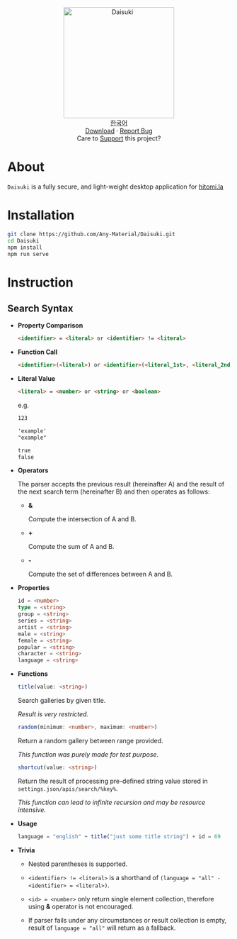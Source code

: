 <div align="center">
	<img width="250px" src="https://github.com/Any-Material/Daisuki/blob/master/docs/images/icon.png?raw=true" align="center" alt="Daisuki"/>
</div>
<div align="center">
	<a href="/docs/readme_kr.md">한국어</a>
</div>
<div align="center">
	<a href="https://github.com/Any-Material/Daisuki/releases">Download</a>
	·
	<a href="https://github.com/Any-Material/Daisuki/issues/new">Report Bug</a>
</div>
<div align="center">
	Care to <a href="https://toss.me/Sombian">Support</a> this project?
</div>

# About

`Daisuki` is a fully secure, and light-weight desktop application for [hitomi.la](https://hitomi.la)  

# Installation

```bash
git clone https://github.com/Any-Material/Daisuki.git
cd Daisuki
npm install
npm run serve
```

# Instruction

## Search Syntax

- **Property Comparison**

	```html
	<identifier> = <literal> or <identifier> != <literal>
	```

- **Function Call**

	```html
	<identifier>(<literal>) or <identifier>(<literal_1st>, <literal_2nd>..., <literal_nth>)
	```

- **Literal Value**

	```html
	<literal> = <number> or <string> or <boolean>
	```
	
	e.g.

	```html
	123

	'example'
	"example"

	true
	false
	```

- **Operators**

	The parser accepts the previous result (hereinafter A) and the result of the next search term (hereinafter B) and then operates as follows:

	- **&**

		Compute the intersection of A and B.

	- **+**

		Compute the sum of A and B.

	- **-**

		Compute the set of differences between A and B.

- **Properties**

	```ts
	id = <number>
	type = <string>
	group = <string>
	series = <string>
	artist = <string>
	male = <string>
	female = <string>
	popular = <string>
	character = <string>
	language = <string>
	```

- **Functions**

	```ts
	title(value: <string>)
	```

	Search galleries by given title.

	*Result is very restricted.*

	```ts
	random(minimum: <number>, maximum: <number>)
	```

	Return a random gallery between range provided.

	*This function was purely made for test purpose.*

	```ts
	shortcut(value: <string>)
	```

	Return the result of processing pre-defined string value stored in `settings.json/apis/search/%key%`.

	*This function can lead to infinite recursion and may be resource intensive.*

- **Usage**

	```ts
	language = "english" + title("just some title string") + id = 69
	```

- **Trivia**

	+ Nested parentheses is supported.

	+ `<identifier> != <literal>` is a shorthand of `(language = "all" - <identifier> = <literal>)`.

	+ `<id> = <number>` only return single element collection, therefore using **&** operator is not encouraged.

	+ If parser fails under any circumstances or result collection is empty, result of `language = "all"` will return as a fallback.
